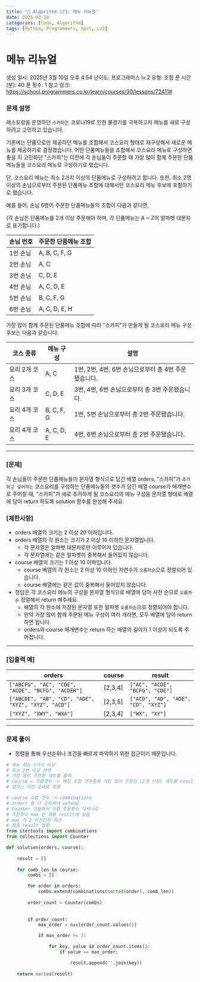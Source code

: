 ```yaml
---
title: "🧠 Algorithm 173: 메뉴 리뉴얼"
date: 2025-03-10
categories: [Code, Algorithm]
tags: [Python, Programmers, Sort, Lv2]
---
```


# 메뉴 리뉴얼

생성 일시: 2025년 3월 10일 오후 4:54
난이도: 프로그래머스 lv.2
유형: 조합
푼 시간 (분): 40
푼 횟수: 1
참고 링크: https://school.programmers.co.kr/learn/courses/30/lessons/72411#

### **문제 설명**

레스토랑을 운영하던 `스카피`는 코로나19로 인한 불경기를 극복하고자 메뉴를 새로 구성하려고 고민하고 있습니다.

기존에는 단품으로만 제공하던 메뉴를 조합해서 코스요리 형태로 재구성해서 새로운 메뉴를 제공하기로 결정했습니다. 어떤 단품메뉴들을 조합해서 코스요리 메뉴로 구성하면 좋을 지 고민하던 "스카피"는 이전에 각 손님들이 주문할 때 가장 많이 함께 주문한 단품메뉴들을 코스요리 메뉴로 구성하기로 했습니다.

단, 코스요리 메뉴는 최소 2가지 이상의 단품메뉴로 구성하려고 합니다. 또한, 최소 2명 이상의 손님으로부터 주문된 단품메뉴 조합에 대해서만 코스요리 메뉴 후보에 포함하기로 했습니다.

예를 들어, 손님 6명이 주문한 단품메뉴들의 조합이 다음과 같다면,

(각 손님은 단품메뉴를 2개 이상 주문해야 하며, 각 단품메뉴는 A ~ Z의 알파벳 대문자로 표기합니다.)

| 손님 번호 | 주문한 단품메뉴 조합 |
| --- | --- |
| 1번 손님 | A, B, C, F, G |
| 2번 손님 | A, C |
| 3번 손님 | C, D, E |
| 4번 손님 | A, C, D, E |
| 5번 손님 | B, C, F, G |
| 6번 손님 | A, C, D, E, H |

가장 많이 함께 주문된 단품메뉴 조합에 따라 "스카피"가 만들게 될 코스요리 메뉴 구성 후보는 다음과 같습니다.

| 코스 종류 | 메뉴 구성 | 설명 |
| --- | --- | --- |
| 요리 2개 코스 | A, C | 1번, 2번, 4번, 6번 손님으로부터 총 4번 주문됐습니다. |
| 요리 3개 코스 | C, D, E | 3번, 4번, 6번 손님으로부터 총 3번 주문됐습니다. |
| 요리 4개 코스 | B, C, F, G | 1번, 5번 손님으로부터 총 2번 주문됐습니다. |
| 요리 4개 코스 | A, C, D, E | 4번, 6번 손님으로부터 총 2번 주문됐습니다. |

---

### **[문제]**

각 손님들이 주문한 단품메뉴들이 문자열 형식으로 담긴 배열 orders, "스카피"가 `추가하고 싶어하는` 코스요리를 구성하는 단품메뉴들의 갯수가 담긴 배열 course가 매개변수로 주어질 때, "스카피"가 새로 추가하게 될 코스요리의 메뉴 구성을 문자열 형태로 배열에 담아 return 하도록 solution 함수를 완성해 주세요.

### **[제한사항]**

- orders 배열의 크기는 2 이상 20 이하입니다.
- orders 배열의 각 원소는 크기가 2 이상 10 이하인 문자열입니다.
    - 각 문자열은 알파벳 대문자로만 이루어져 있습니다.
    - 각 문자열에는 같은 알파벳이 중복해서 들어있지 않습니다.
- course 배열의 크기는 1 이상 10 이하입니다.
    - course 배열의 각 원소는 2 이상 10 이하인 자연수가 `오름차순`으로 정렬되어 있습니다.
    - course 배열에는 같은 값이 중복해서 들어있지 않습니다.
- 정답은 각 코스요리 메뉴의 구성을 문자열 형식으로 배열에 담아 사전 순으로 `오름차순` 정렬해서 return 해주세요.
    - 배열의 각 원소에 저장된 문자열 또한 알파벳 `오름차순`으로 정렬되어야 합니다.
    - 만약 가장 많이 함께 주문된 메뉴 구성이 여러 개라면, 모두 배열에 담아 return 하면 됩니다.
    - orders와 course 매개변수는 return 하는 배열의 길이가 1 이상이 되도록 주어집니다.

---

### **[입출력 예]**

| orders | course | result |
| --- | --- | --- |
| `["ABCFG", "AC", "CDE", "ACDE", "BCFG", "ACDEH"]` | [2,3,4] | `["AC", "ACDE", "BCFG", "CDE"]` |
| `["ABCDE", "AB", "CD", "ADE", "XYZ", "XYZ", "ACD"]` | [2,3,5] | `["ACD", "AD", "ADE", "CD", "XYZ"]` |
| `["XYZ", "XWY", "WXA"]` | [2,3,4] | `["WX", "XY"]` |

---

### 문제 풀이

- 정렬을 통해 우선순위나 조건을 빠르게 파악하기 위한 접근이기 때문입니다.

```python
# 메뉴 최소 2가지 이상
# 최소 2번 이상 선택
# 가장 많이 주문한 세트를 출력
# course = 조합갯수 -> 해당 조합 갯수중에 가장 많이 주문된 (2개 이상) 세트를 result에 넣음
# 결과는 사전 순대로 정렬

# course 조합 갯수 -> combinations
# orders 를 다 순회해서 extend
# Counter 만들어서 조합 주문횟수 딕셔너리
# 주문횟수 max 인 애들 result에 넣음
# max 가 2 이상인지 체크
# 최종 result 정렬
from itertools import combinations
from collections import Counter

def solution(orders, course):
    
    result = []
    
    for comb_len in course:
        combs = []

        for order in orders:
            combs.extend(combinations(sorted(order), comb_len))
        
        order_count = Counter(combs)
        
        
        if order_count:
            max_order = max(order_count.values())

            if max_order >= 2:

                for key, value in order_count.items():
                    if value == max_order:

                        result.append(''.join(key))
            
    return sorted(result)
```